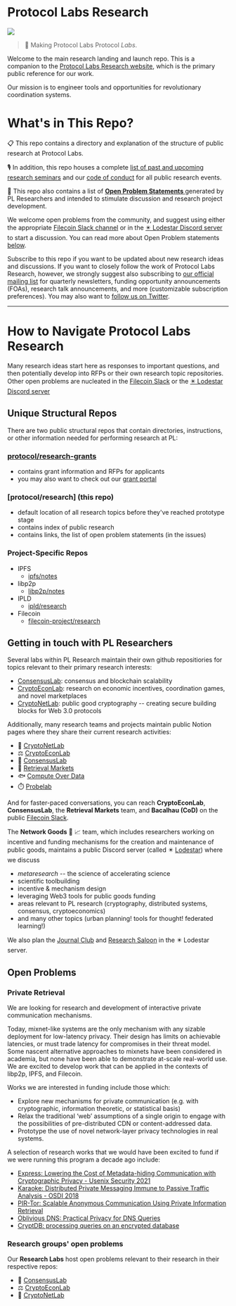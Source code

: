 # Protocol Labs Research
[![](https://img.shields.io/badge/team-research-0f41f4.svg?style=flat-square)](https://github.com/protocol/research)

> :rocket: Making Protocol Labs Protocol _Labs_.

Welcome to the main research landing and launch repo. This is a companion to the [Protocol Labs Research website](https://research.protocol.ai/), which is the primary public reference for our work.

Our mission is to engineer tools and opportunities for revolutionary coordination systems.

# What's in This Repo?

📋 This repo contains a directory and explanation of the structure of public research at Protocol Labs.

🎙️ In addition, this repo houses a complete [list of past and upcoming research seminars](https://github.com/protocol/research/blob/master/research-events/research-seminars.md) and our [code of conduct](https://github.com/protocol/research/blob/master/research-events/code-of-conduct.md) for all public research events.

📝 This repo also contains a list of  [**Open Problem Statements** ](#open-problems) generated by PL Researchers and intended to stimulate discussion and research project development.

We welcome open problems from the community, and suggest using either the appropriate [Filecoin Slack channel](filecoinproject.slack.com) or in the [✴️  Lodestar Discord server ](https://discord.gg/lodestar-network-goods) to start a discussion. You can read more about Open Problem statements [below](#open-problems).

Subscribe to this repo if you want to be updated about new research ideas and discussions. If you want to closely follow the work of Protocol Labs Research, however, we strongly suggest also subscribing to [our official mailing list](https://protocol.us4.list-manage.com/subscribe?MERGE0=&u=09d704b0125b11d44d67d4617&id=7aa0f1150b&subscribe=) for quarterly newsletters, funding opportunity announcements (FOAs), research talk announcements, and more (customizable subscription preferences). You may also want to [follow us on Twitter](https://twitter.com/ProtoResearch).

---

# How to Navigate Protocol Labs Research 
Many research ideas start here as responses to important questions, and then potentially develop into RFPs or their own research topic repositories. Other open problems are nucleated in the [Filecoin Slack](filecoinproject.slack.com) or the [✴️  Lodestar Discord server ](https://discord.gg/lodestar-network-goods)


## Unique Structural Repos
There are two public structural repos that contain directories, instructions, or other information needed for performing research at PL:

### [protocol/research-grants](https://github.com/protocol/research-RFPs)
 - contains grant information and RFPs for applicants
 - you may also want to check out our [grant portal](https://grants.protocol.ai/)

### [protocol/research]  **(this repo)**
 - default location of all research topics before they've reached prototype stage
 - contains index of public research
 - contains links, the list of open problem statements (in the issues)

### Project-Specific Repos

- IPFS
  - [ipfs/notes](https://github.com/ipfs/notes)
- libp2p
  - [libp2p/notes](https://github.com/libp2p/notes)
- IPLD  
  - [ipld/research](https://github.com/ipld/research)
- Filecoin
  - [filecoin-project/research](https://github.com/filecoin-project/research)

## Getting in touch with PL Researchers

Several labs within PL Research maintain their own github repositiories  for topics relevant to their primary research interests:

- [ConsensusLab](https://github.com/protocol/ConsensusLab): consensus and blockchain scalability
- [CryptoEconLab](https://github.com/protocol/CryptoEconLab): research on economic incentives, coordination games, and novel marketplaces
- [CryptoNetLab](https://github.com/protocol/CryptoNetLab): public good cryptography -- creating secure building blocks for Web 3.0 protocols

Additionally, many research teams and projects maintain public Notion pages where they share their current  research activities:

-  🧮  [CryptoNetLab](https://www.notion.so/Cryptonet-81fd8bb1043643a38472335d73692339)
-  ⚖️ [CryptoEconLab](https://www.notion.so/CryptoEconLab-2bd339628c95447b8a9f7df3e8cf8798)
-  🤝  [ConsensusLab](https://www.notion.so/ConsensusLab-13dfe290f57c438eb03a3db52dbbb43c)
-  🎣  [Retrieval Markets](https://www.notion.so/Retrieval-Markets-765a9388b86646f38f7a03ee90c9c6c4)
-  🐟 [Compute Over Data](https://www.notion.so/Compute-Over-Data-25fa366465ed4ddf81027498efb4a405)
-  ⏱️ [Probelab](https://www.notion.so/pl-strflt/ProbeLab-Protocol-Benchmarking-Optimization-a63238fd1b184d6f8fea4bb38d975208)

And for faster-paced conversations, you can reach **CryptoEconLab**, **ConsensusLab**, the **Retrieval Markets** team, and **Bacalhau (CoD)** on the public [Filecoin Slack](filecoinproject.slack.com).

The **Network Goods** 🧧 📈  team, which includes researchers working on incentive and funding mechanisms for the creation and maintenance of public goods, maintains a public Discord server (called ✴️ [Lodestar](https://discord.gg/lodestar-network-goods)) where we discuss
-  *metaresearch* -- the science of accelerating science
- scientific toolbuilding
- incentive & mechanism design
- leveraging Web3 tools for public goods funding
- areas relevant to PL research (cryptography, distributed systems, consensus, cryptoeconomics)
- and many other topics (urban planning! tools for thought! federated learning!)

We also plan the [Journal Club](https://docs.google.com/spreadsheets/d/1A-rwJ2L0D7ujKiaKa8QqrKIUSMB5vdVLcKtVyOAguwU/edit?usp=sharing) and [Research Saloon](https://docs.google.com/spreadsheets/d/1lQXA8GjlCCeOg84SqY_kOaMv5fzxFcHM2UuWMAXp2tA/edit?usp=sharing) in the ✴️ Lodestar server. 


## Open Problems

### Private Retrieval 

We are looking for research and development of interactive private communication mechanisms.

Today, mixnet-like systems are the only mechanism with any sizable deployment for low-latency privacy. Their design has limits on achievable latencies, or must trade latency for compromises in their threat model. Some nascent alternative approaches to mixnets have been considered in academia, but none have been able to demonstrate at-scale real-world use. We are excited to develop work that can be applied in the contexts of libp2p, IPFS, and Filecoin.

Works we are interested in funding include those which:

-   Explore new mechanisms for private communication (e.g. with cryptographic, information theoretic, or statistical basis)
-   Relax the traditional ‘web’ assumptions of a single origin to engage with the possibilities of pre-distributed CDN or content-addressed data.
-   Prototype the use of novel network-layer privacy technologies in real systems.
    
A selection of research works that we would have been excited to fund if we were running this program a decade ago include:

-   [Express: Lowering the Cost of Metadata-hiding Communication with Cryptographic Privacy - Usenix Security 2021](https://www.usenix.org/conference/usenixsecurity21/presentation/eskandarian) 
-   [Karaoke: Distributed Private Messaging Immune to Passive Traffic Analysis - OSDI 2018](https://www.usenix.org/conference/osdi18/presentation/lazar)
-   [PIR-Tor: Scalable Anonymous Communication Using Private Information Retrieval](https://www.usenix.org/conference/usenix-security-11/pir-tor-scalable-anonymous-communication-using-private-information)
-   [Oblivious DNS: Practical Privacy for DNS Queries](https://petsymposium.org/2019/files/papers/issue2/popets-2019-0028.pdf)
-   [CryptDB: processing queries on an encrypted database](https://dl.acm.org/doi/abs/10.1145/2330667.2330691)

### Research groups' open problems

Our **Research Labs** host open problems relevant to their research in their respective repos:
- 🤝  [ConsensusLab](https://github.com/protocol/ConsensusLab)
- ⚖️  [CryptoEconLab](https://github.com/protocol/CryptoEconLab)
- 🧮  [CryptoNetLab](https://github.com/protocol/CryptoNetLab)
